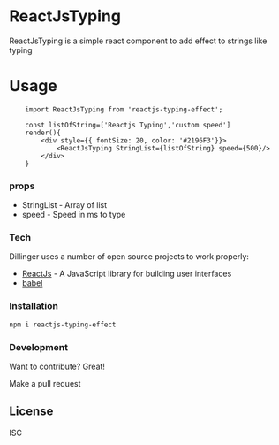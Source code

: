 # ReactJsTyping
ReactJsTyping is a simple react component to add effect to strings like typing

# Usage
        import ReactJsTyping from 'reactjs-typing-effect';
        
        const listOfString=['Reactjs Typing','custom speed']
        render(){
            <div style={{ fontSize: 20, color: '#2196F3'}}>
                <ReactJsTyping StringList={listOfString} speed={500}/>
            </div>
        }

### props
  - StringList - Array of list
  - speed - Speed in ms to type

### Tech

Dillinger uses a number of open source projects to work properly:

* [ReactJs] - A JavaScript library for building user interfaces
* [babel]

### Installation
```sh
npm i reactjs-typing-effect
```

### Development

Want to contribute? Great!

Make a pull request

License
----

ISC

   [babel]: <https://babeljs.io/>
   [ReactJs]: <https://reactjs.org/>
